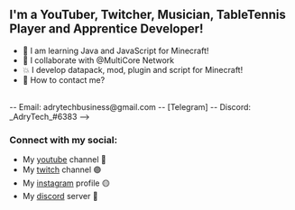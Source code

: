 ## I'm a YouTuber, Twitcher, Musician, TableTennis Player and Apprentice Developer!
- 🌱 I am learning Java and JavaScript for Minecraft!
- 👯 I collaborate with @MultiCore Network
- 💥 I develop datapack, mod, plugin and script for Minecraft!
- 💬 How to contact me?
<br />
-- Email: adrytechbusiness@gmail.com
-- [Telegram]
-- Discord: _AdryTech_#6383
-->
<br />

### Connect with my social:

- My [youtube] channel 🔴
- My [twitch] channel 🟣
- My [instagram] profile 🟡
- My [discord] server 🔵

<br />
<br />

[youtube]: https://www.youtube.com/channel/UCBIPLy1cDh0Z-mpIZYpz5Ew
[instagram]:https://www.twitch.tv/adrytechyt
[discord]: https://discord.gg/QUFyWpbMre
[twitch]: https://www.twitch.tv/adrytechyt
[telegram]: https://t.me/AdryTechYT
